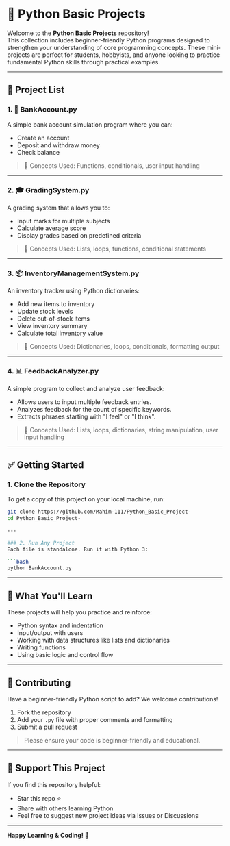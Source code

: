 
# 🐍 Python Basic Projects

Welcome to the **Python Basic Projects** repository!  
This collection includes beginner-friendly Python programs designed to strengthen your understanding of core programming concepts. These mini-projects are perfect for students, hobbyists, and anyone looking to practice fundamental Python skills through practical examples.

---

## 📁 Project List

### 1. 🏦 BankAccount.py
A simple bank account simulation program where you can:
- Create an account
- Deposit and withdraw money
- Check balance

> 🔧 Concepts Used: Functions, conditionals, user input handling

---

### 2. 🎓 GradingSystem.py
A grading system that allows you to:
- Input marks for multiple subjects
- Calculate average score
- Display grades based on predefined criteria

> 🔧 Concepts Used: Lists, loops, functions, conditional statements

---

### 3. 📦 InventoryManagementSystem.py
An inventory tracker using Python dictionaries:
- Add new items to inventory
- Update stock levels
- Delete out-of-stock items
- View inventory summary
- Calculate total inventory value

> 🔧 Concepts Used: Dictionaries, loops, conditionals, formatting output

---

### 4. 📊 FeedbackAnalyzer.py
A simple program to collect and analyze user feedback:
- Allows users to input multiple feedback entries.
- Analyzes feedback for the count of specific keywords.
- Extracts phrases starting with "I feel" or "I think".

> 🔧 Concepts Used: Lists, loops, dictionaries, string manipulation, user input handling

---

## ✅ Getting Started

### 1. Clone the Repository
To get a copy of this project on your local machine, run:

```bash
git clone https://github.com/Mahim-111/Python_Basic_Project-
cd Python_Basic_Project-

---

### 2. Run Any Project
Each file is standalone. Run it with Python 3:

```bash
python BankAccount.py
```

---

## 🧠 What You'll Learn

These projects will help you practice and reinforce:
- Python syntax and indentation
- Input/output with users
- Working with data structures like lists and dictionaries
- Writing functions
- Using basic logic and control flow

---

## 🙌 Contributing

Have a beginner-friendly Python script to add?
We welcome contributions!

1. Fork the repository
2. Add your `.py` file with proper comments and formatting
3. Submit a pull request

> Please ensure your code is beginner-friendly and educational.

---

## 🌟 Support This Project

If you find this repository helpful:
- Star this repo ⭐
- Share with others learning Python
- Feel free to suggest new project ideas via Issues or Discussions

---

**Happy Learning & Coding! 🚀**
